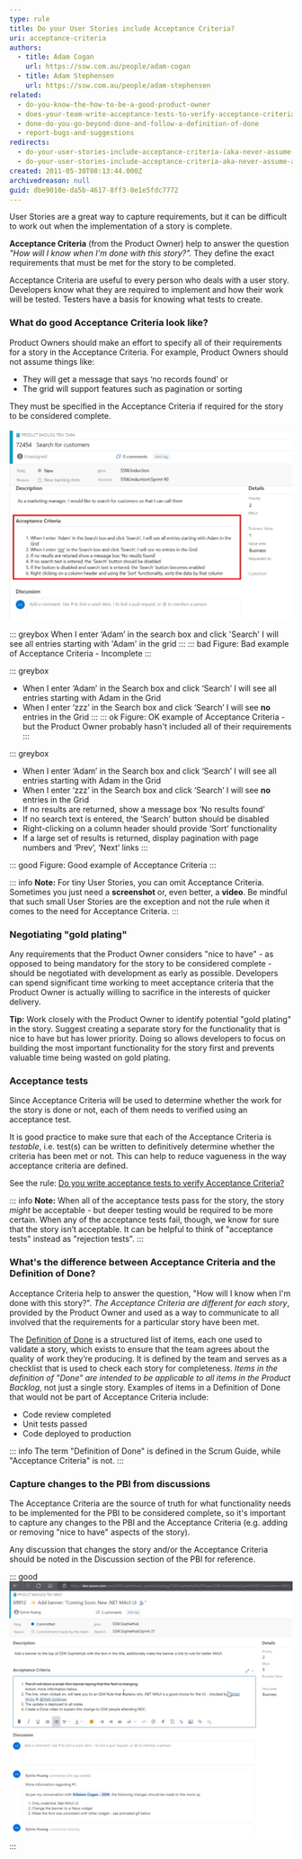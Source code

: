 ```yaml
---
type: rule
title: Do your User Stories include Acceptance Criteria?
uri: acceptance-criteria
authors:
  - title: Adam Cogan
    url: https://ssw.com.au/people/adam-cogan
  - title: Adam Stephensen
    url: https://ssw.com.au/people/adam-stephensen
related:
  - do-you-know-the-how-to-be-a-good-product-owner
  - does-your-team-write-acceptance-tests-to-verify-acceptance-criteria
  - done-do-you-go-beyond-done-and-follow-a-definition-of-done
  - report-bugs-and-suggestions
redirects:
  - do-your-user-stories-include-acceptance-criteria-(aka-never-assume-automatic-gold-plating)
  - do-your-user-stories-include-acceptance-criteria-aka-never-assume-automatic-gold-plating
created: 2011-05-30T08:13:44.000Z
archivedreason: null
guid: dbe9010e-da5b-4617-8ff3-0e1e5fdc7772
---
```

User Stories are a great way to capture requirements, but it can be difficult to work out when the implementation of a story is complete.

**Acceptance Criteria** (from the Product Owner) help to answer the question *"How will I know when I'm done with this story?".* They 
define the exact requirements that must be met for the story to be completed.

<!--endintro-->

Acceptance Criteria are useful to every person who deals with a user story. Developers know what they are required to implement and how their work will be tested. Testers have a basis for knowing what tests to create.

### What do good Acceptance Criteria look like?

Product Owners should make an effort to specify all of their requirements for a story in the Acceptance Criteria. For example, Product Owners should not assume things like:

* They will get a message that says ‘no records found’ or
* The grid will support features such as pagination or sorting

They must be specified in the Acceptance Criteria if required for the story to be considered complete.

![Figure: A User Story PBI with Acceptance Criteria in Azure DevOps](acceptance-criteria.jpg)

::: greybox
When I enter ‘Adam’ in the search box and click 'Search' I will see all entries starting with 'Adam' in the grid
:::
::: bad
Figure: Bad example of Acceptance Criteria - Incomplete 
:::

::: greybox
* When I enter ‘Adam’ in the Search box and click ‘Search’ I will see all entries starting with Adam in the Grid
* When I enter ‘zzz’ in the Search box and click ‘Search’ I will see **no** entries in the Grid
:::
::: ok
Figure: OK example of Acceptance Criteria - but the Product Owner probably hasn't included all of their requirements
:::

::: greybox
* When I enter ‘Adam’ in the Search box and click ‘Search’ I will see all entries starting with Adam in the Grid
* When I enter ‘zzz’ in the Search box and click ‘Search’ I will see **no** entries in the Grid
* If no results are returned, show a message box ‘No results found’
* If no search text is entered, the ‘Search’ button should be disabled
* Right-clicking on a column header should provide ‘Sort’ functionality
* If a large set of results is returned, display pagination with page numbers and ‘Prev’, ‘Next’ links
:::

::: good
Figure: Good example of Acceptance Criteria
:::

::: info
**Note:** For tiny User Stories, you can omit Acceptance Criteria. Sometimes you just need a **screenshot** or, even better, a **video**. Be mindful that such small User Stories are the exception and not the rule when it comes to the need for Acceptance Criteria. 
:::

### Negotiating "gold plating"

Any requirements that the Product Owner considers "nice to have" - as opposed to being mandatory for the story to be considered complete - should be negotiated with development as early as possible. Developers can spend significant time working to meet acceptance criteria that the Product Owner is actually willing to sacrifice in the interests of quicker delivery.

**Tip:** Work closely with the Product Owner to identify potential "gold plating" in the story. Suggest creating a separate story for the functionality that is nice to have but has lower priority. Doing so allows developers to focus on building the most important functionality for the story first and prevents valuable time being wasted on gold plating.

### Acceptance tests

Since Acceptance Criteria will be used to determine whether the work for the story is done or not, each of them needs to verified using an acceptance test.

It is good practice to make sure that each of the Acceptance Criteria is *testable*, i.e. test(s) can be written to definitively determine whether the criteria has been met or not. This can help to reduce vagueness in the way acceptance criteria are defined.

See the rule:
[Do you write acceptance tests to verify Acceptance Criteria?](https://www.ssw.com.au/rules/does-your-team-write-acceptance-tests-to-verify-acceptance-criteria)

::: info
**Note:**
When all of the acceptance tests pass for the story, the story *might* be acceptable - but deeper testing would be required to be more certain. When any of the acceptance tests fail, though, we know for sure that the story isn’t acceptable. It can be helpful to think of "acceptance tests" instead as "rejection tests".
:::

### What's the difference between Acceptance Criteria and the Definition of Done?

Acceptance Criteria help to answer the question, "How will I know when I'm done with this story?". *The Acceptance Criteria are different for each story*, provided by the Product Owner and  used as a way to communicate to all involved that the requirements for a particular story have been met.

The [Definition of Done](https://www.ssw.com.au/rules/done-do-you-go-beyond-done-and-follow-a-definition-of-done) is a structured list of items, each one used to validate a story, which exists to ensure that the team agrees about the quality of work they’re producing. It is defined by the team and serves as a checklist that is used to check each story for completeness. *Items in the definition of "Done" are intended to be applicable to all items in the Product Backlog*, not just a single story. Examples of items in a Definition of Done that would not be part of Acceptance Criteria include:

* Code review completed
* Unit tests passed
* Code deployed to production

::: info 
The term "Definition of Done" is defined in the Scrum Guide, while "Acceptance Criteria" is not.
:::

### Capture changes to the PBI from discussions

The Acceptance Criteria are the source of truth for what functionality needs to be implemented for the PBI to be considered complete, so it's important to capture any changes to the PBI and the Acceptance Criteria (e.g. adding or removing "nice to have" aspects of the story). 

Any discussion that changes the story and/or the Acceptance Criteria should be noted in the Discussion section of the PBI for reference.

::: good
![Figure: Good example - Discussion about changes to the story and Acceptance Criteria captured in the PBI](acceptance-criteria-discussion.png)
:::